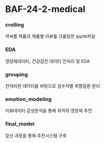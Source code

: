 # BAF-24-2-medical
### crolling
약싸몰 제품과 제품별 리뷰를 크롤링한 ipynb파일
### EDA
영양제데이터, 건강검진 데이터 전처리 및 EDA
### grouping
전처리한 데이터를 바탕으로 검수자별 위험질환 분리
### emotion_modeling
리뷰데이터 감성분석을 통해 최적의 영양제 추천
### final_model
앞선 과정을 통해 추천시스템 구축
